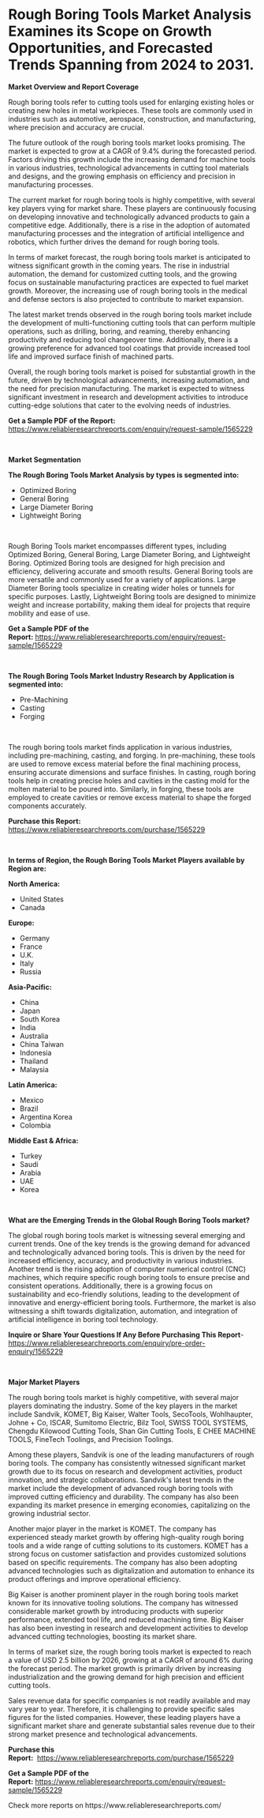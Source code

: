 <p><h1>Rough Boring Tools Market Analysis Examines its Scope on Growth Opportunities, and Forecasted Trends Spanning from 2024 to 2031.</h1></p><p><strong>Market Overview and Report Coverage</strong></p>
<p><p>Rough boring tools refer to cutting tools used for enlarging existing holes or creating new holes in metal workpieces. These tools are commonly used in industries such as automotive, aerospace, construction, and manufacturing, where precision and accuracy are crucial.</p><p>The future outlook of the rough boring tools market looks promising. The market is expected to grow at a CAGR of 9.4% during the forecasted period. Factors driving this growth include the increasing demand for machine tools in various industries, technological advancements in cutting tool materials and designs, and the growing emphasis on efficiency and precision in manufacturing processes.</p><p>The current market for rough boring tools is highly competitive, with several key players vying for market share. These players are continuously focusing on developing innovative and technologically advanced products to gain a competitive edge. Additionally, there is a rise in the adoption of automated manufacturing processes and the integration of artificial intelligence and robotics, which further drives the demand for rough boring tools.</p><p>In terms of market forecast, the rough boring tools market is anticipated to witness significant growth in the coming years. The rise in industrial automation, the demand for customized cutting tools, and the growing focus on sustainable manufacturing practices are expected to fuel market growth. Moreover, the increasing use of rough boring tools in the medical and defense sectors is also projected to contribute to market expansion.</p><p>The latest market trends observed in the rough boring tools market include the development of multi-functioning cutting tools that can perform multiple operations, such as drilling, boring, and reaming, thereby enhancing productivity and reducing tool changeover time. Additionally, there is a growing preference for advanced tool coatings that provide increased tool life and improved surface finish of machined parts.</p><p>Overall, the rough boring tools market is poised for substantial growth in the future, driven by technological advancements, increasing automation, and the need for precision manufacturing. The market is expected to witness significant investment in research and development activities to introduce cutting-edge solutions that cater to the evolving needs of industries.</p></p>
<p><strong>Get a Sample PDF of the Report:</strong> <a href="https://www.reliableresearchreports.com/enquiry/request-sample/1565229">https://www.reliableresearchreports.com/enquiry/request-sample/1565229</a></p>
<p>&nbsp;</p>
<p><strong>Market Segmentation</strong></p>
<p><strong>The Rough Boring Tools Market Analysis by types is segmented into:</strong></p>
<p><ul><li>Optimized Boring</li><li>General Boring</li><li>Large Diameter Boring</li><li>Lightweight Boring</li></ul></p>
<p>&nbsp;</p>
<p><p>Rough Boring Tools market encompasses different types, including Optimized Boring, General Boring, Large Diameter Boring, and Lightweight Boring. Optimized Boring tools are designed for high precision and efficiency, delivering accurate and smooth results. General Boring tools are more versatile and commonly used for a variety of applications. Large Diameter Boring tools specialize in creating wider holes or tunnels for specific purposes. Lastly, Lightweight Boring tools are designed to minimize weight and increase portability, making them ideal for projects that require mobility and ease of use.</p></p>
<p><strong>Get a Sample PDF of the Report:</strong>&nbsp;<a href="https://www.reliableresearchreports.com/enquiry/request-sample/1565229">https://www.reliableresearchreports.com/enquiry/request-sample/1565229</a></p>
<p>&nbsp;</p>
<p><strong>The Rough Boring Tools Market Industry Research by Application is segmented into:</strong></p>
<p><ul><li>Pre-Machining</li><li>Casting</li><li>Forging</li></ul></p>
<p>&nbsp;</p>
<p><p>The rough boring tools market finds application in various industries, including pre-machining, casting, and forging. In pre-machining, these tools are used to remove excess material before the final machining process, ensuring accurate dimensions and surface finishes. In casting, rough boring tools help in creating precise holes and cavities in the casting mold for the molten material to be poured into. Similarly, in forging, these tools are employed to create cavities or remove excess material to shape the forged components accurately.</p></p>
<p><strong>Purchase this Report:</strong>&nbsp; <a href="https://www.reliableresearchreports.com/purchase/1565229">https://www.reliableresearchreports.com/purchase/1565229</a></p>
<p>&nbsp;</p>
<p><strong>In terms of Region, the Rough Boring Tools Market Players available by Region are:</strong></p>
<p>
    <p> <strong> North America: </strong>
        <ul>
            <li>United States</li>
            <li>Canada</li>
        </ul>
        </p> 
    <p> <strong> Europe: </strong>
        <ul>
            <li>Germany</li>
            <li>France</li>
            <li>U.K.</li>
            <li>Italy</li>
            <li>Russia</li>
        </ul>
        </p> 
    <p> <strong> Asia-Pacific: </strong>
        <ul>
            <li>China</li>
            <li>Japan</li>
            <li>South Korea</li>
            <li>India</li>
            <li>Australia</li>
            <li>China Taiwan</li>
            <li>Indonesia</li>
            <li>Thailand</li>
            <li>Malaysia</li>
        </ul>
        </p> 
    <p> <strong> Latin America: </strong>
        <ul>
            <li>Mexico</li>
            <li>Brazil</li>
            <li>Argentina Korea</li>
            <li>Colombia</li>
        </ul>
        </p> 
    <p> <strong> Middle East & Africa: </strong>
        <ul>
            <li>Turkey</li>
            <li>Saudi</li>
            <li>Arabia</li>
            <li>UAE</li>
            <li>Korea</li>
        </ul>
    </p>
    </p>
<p>&nbsp;</p>
<p><strong>What are the Emerging Trends in the Global Rough Boring Tools market?</strong></p>
<p><p>The global rough boring tools market is witnessing several emerging and current trends. One of the key trends is the growing demand for advanced and technologically advanced boring tools. This is driven by the need for increased efficiency, accuracy, and productivity in various industries. Another trend is the rising adoption of computer numerical control (CNC) machines, which require specific rough boring tools to ensure precise and consistent operations. Additionally, there is a growing focus on sustainability and eco-friendly solutions, leading to the development of innovative and energy-efficient boring tools. Furthermore, the market is also witnessing a shift towards digitalization, automation, and integration of artificial intelligence in boring tool technology.</p></p>
<p><strong>Inquire or Share Your Questions If Any Before Purchasing This Report</strong>- <a href="https://www.reliableresearchreports.com/enquiry/pre-order-enquiry/1565229">https://www.reliableresearchreports.com/enquiry/pre-order-enquiry/1565229</a></p>
<p>&nbsp;</p>
<p><strong>Major Market Players</strong></p>
<p><p>The rough boring tools market is highly competitive, with several major players dominating the industry. Some of the key players in the market include Sandvik, KOMET, Big Kaiser, Walter Tools, SecoTools, Wohlhaupter, Johne + Co, ISCAR, Sumitomo Electric, Bilz Tool, SWISS TOOL SYSTEMS, Chengdu Kilowood Cutting Tools, Shan Gin Cutting Tools, E CHEE MACHINE TOOLS, FineTech Toolings, and Precision Toolings. </p><p>Among these players, Sandvik is one of the leading manufacturers of rough boring tools. The company has consistently witnessed significant market growth due to its focus on research and development activities, product innovation, and strategic collaborations. Sandvik's latest trends in the market include the development of advanced rough boring tools with improved cutting efficiency and durability. The company has also been expanding its market presence in emerging economies, capitalizing on the growing industrial sector.</p><p>Another major player in the market is KOMET. The company has experienced steady market growth by offering high-quality rough boring tools and a wide range of cutting solutions to its customers. KOMET has a strong focus on customer satisfaction and provides customized solutions based on specific requirements. The company has also been adopting advanced technologies such as digitalization and automation to enhance its product offerings and improve operational efficiency.</p><p>Big Kaiser is another prominent player in the rough boring tools market known for its innovative tooling solutions. The company has witnessed considerable market growth by introducing products with superior performance, extended tool life, and reduced machining time. Big Kaiser has also been investing in research and development activities to develop advanced cutting technologies, boosting its market share.</p><p>In terms of market size, the rough boring tools market is expected to reach a value of USD 2.5 billion by 2026, growing at a CAGR of around 6% during the forecast period. The market growth is primarily driven by increasing industrialization and the growing demand for high precision and efficient cutting tools.</p><p>Sales revenue data for specific companies is not readily available and may vary year to year. Therefore, it is challenging to provide specific sales figures for the listed companies. However, these leading players have a significant market share and generate substantial sales revenue due to their strong market presence and technological advancements.</p></p>
<p><strong>Purchase this Report:</strong>&nbsp;&nbsp;<a href="https://www.reliableresearchreports.com/purchase/1565229">https://www.reliableresearchreports.com/purchase/1565229</a></p>
<p></p>
<p><strong>Get a Sample PDF of the Report:</strong>&nbsp;<a href="https://www.reliableresearchreports.com/enquiry/request-sample/1565229">https://www.reliableresearchreports.com/enquiry/request-sample/1565229</a></p>
<p>Check more reports on https://www.reliableresearchreports.com/</p>